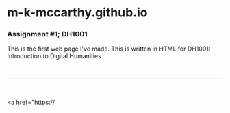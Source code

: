 # m-k-mccarthy.github.io
<!DOCTYPE html>
<html>
<head>
<title>Maddie McCarthy</title>
</head>
<body>

<h3>Assignment #1; DH1001</h3>
<p>This is the first web page I've made. This is written in HTML for DH1001: Introduction to Digital Humanities.</p>

<br>
<hr>
<br>

<a href="https://

</body>
</html>
